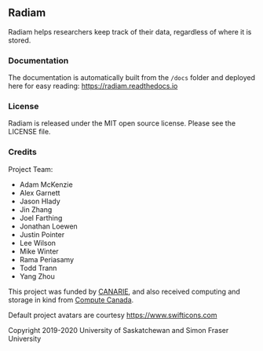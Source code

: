 ## Radiam

Radiam helps researchers keep track of their data, regardless of where it is stored.  

### Documentation

The documentation is automatically built from the `/docs` folder and deployed here for easy reading: https://radiam.readthedocs.io

### License

Radiam is released under the MIT open source license.  Please see the LICENSE file.

### Credits

Project Team:

* Adam McKenzie
* Alex Garnett
* Jason Hlady
* Jin Zhang
* Joel Farthing
* Jonathan Loewen
* Justin Pointer
* Lee Wilson
* Mike Winter
* Rama Periasamy
* Todd Trann
* Yang Zhou


This project was funded by [CANARIE](https://www.canarie.ca/rdm/), and also received computing and storage in kind from [Compute Canada](https://www.computecanada.ca/).

Default project avatars are courtesy https://www.swifticons.com

Copyright 2019-2020 University of Saskatchewan and Simon Fraser University

